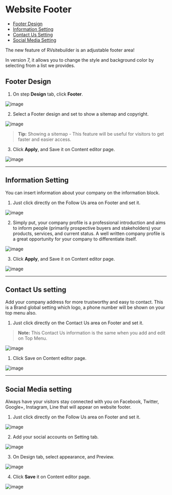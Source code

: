# Website Footer

  - [Footer Design](#footerdesign)
  - [Information Setting](#informationsetting)
  - [Contact Us Setting](#contactussetting)
  - [Social Media Setting](#socialsetting)



The new feature of RVsitebuilder is an adjustable footer area!

In version 7, it allows you to change the style and background color by selecting from a list we provides.



<a name="footerdesign"></a>
## Footer Design

1. On step **Design** tab, click **Footer**.

![image](images/website_footer/img_01_footer.png)

2. Select a Footer design and set to show a sitemap and copyright.

![image](images/website_footer/img_02_select_a_footer_design.png)

> **Tip:** Showing a sitemap - This feature will be useful for visitors to get faster and easier access.

3. Click **Apply**, and Save it on Content editor page.

 ![image](images/website_footer/img_03_click_apply_and_save_footer.png)


---------------------------------------------------------------------------------------------------


<a name="informationsetting"></a>
## Information Setting

You can insert information about your company on the information block.

1. Just click directly on the Follow Us area on Footer and set it. 

 ![image](images/website_footer/img_04_click_footer_area.png)

2. Simply put, your company profile is a professional introduction and aims to inform people (primarily prospective buyers and stakeholders) your products, services, and current status. A well written company profile is a great opportunity for your company to differentiate itself.

![image](images/website_footer/img_05_edit_info_footer.png)

3. Click **Apply**, and Save it on Content editor page.

 ![image](images/website_footer/img_06_click_apply_and_save_info_footer.png)


---------------------------------------------------------------------------------------------------


<a name="contactussetting"></a>
## Contact Us setting

Add your company address for more trustworthy and easy to contact. This is a Brand global setting which logo, a phone number will be shown on your top menu also.

1. Just click directly on the Contact Us area on Footer and set it. 

> **Note:** This Contact Us information is the same when you add and edit on Top Menu.

![image](images/website_footer/img_07_click_contact_us_area.png)

1. Click Save on Content editor page.

 ![image](images/website_footer/img_08_save_contact_us_area.png)


---------------------------------------------------------------------------------------------------


<a name="socialsetting"></a>
## Social Media setting

Always have your visitors stay connected with you on Facebook, Twitter, Google+, Instagram, Line that will appear on website footer.

1. Just click directly on the Follow Us area on Footer and set it. 
  
![image](images/website_footer/img_09_click_follow_us_area.png)

2. Add your social accounts on Setting tab.
   
![image](images/website_footer/img_10_input_data_setting_follow_us_area.png)

3. On Design tab, select appearance, and Preview.

![image](images/website_footer/img_11_select_design_follow_us_area.png)

4. Click **Save** it on Content editor page.

![image](images/website_footer/img_12_save_follow_us_area.png)